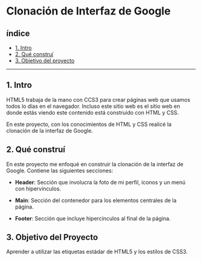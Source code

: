 # Clonación de Interfaz de Google

## índice

* [1. Intro](https://github.com/Danirexwex/Clon-de-google-interfaz/blob/main/README.md#1-intro)
* [2. Qué construí](https://github.com/Danirexwex/Clon-de-google-interfaz/blob/main/README.md#2-qu%C3%A9-constru%C3%AD)
* [3. Objetivo del proyecto](https://github.com/Danirexwex/Clon-de-google-interfaz/blob/main/README.md#3-objetivo-del-proyecto)

****

## 1. Intro
HTML5 trabaja de la mano con CCS3 para crear páginas web que usamos todos lo días en el navegador. Incluso este sitio web es el sitio web en donde estás viendo este contenido está construido con HTML y CSS.

En este proyecto, con los conocimientos de HTML y CSS realicé la clonación de la interfaz de Google.

## 2. Qué construí 
En este proyecto me enfoqué en construir la clonación de la interfaz de Google. Contiene las siguientes secciones:

* **Header**: Sección que involucra la foto de mi perfil, íconos y un  menú con hipervínculos.

* **Main**: Sección del contenedor para los elementos centrales de la página.

* **Footer**: Sección que incluye hipercínculos al final de la página.

## 3. Objetivo del Proyecto
Aprender a utilizar las etiquetas estádar de HTML5 y los estilos de CSS3. 

